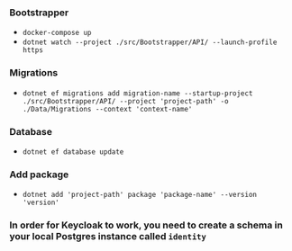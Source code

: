 ### Bootstrapper
- `docker-compose up`
- `dotnet watch --project ./src/Bootstrapper/API/ --launch-profile https`

### Migrations
- `dotnet ef migrations add migration-name --startup-project ./src/Bootstrapper/API/ --project 'project-path' -o ./Data/Migrations --context 'context-name'`

### Database
- `dotnet ef database update`

### Add package
- `dotnet add 'project-path' package 'package-name' --version 'version'`

### In order for Keycloak to work, you need to create a schema in your local Postgres instance called `identity`